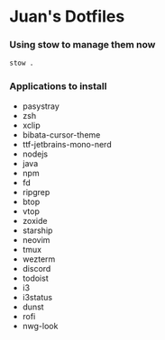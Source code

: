 # Juan's Dotfiles

### Using stow to manage them now
```bash
stow .
```

### Applications to install
- pasystray
- zsh
- xclip
- bibata-cursor-theme
- ttf-jetbrains-mono-nerd
- nodejs
- java
- npm
- fd
- ripgrep
- btop
- vtop
- zoxide
- starship
- neovim
- tmux
- wezterm
- discord
- todoist
- i3
- i3status
- dunst
- rofi
- nwg-look
